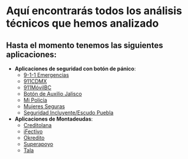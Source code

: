 # Aquí encontrarás todos los análisis técnicos que hemos analizado

## Hasta el momento tenemos las siguientes aplicaciones:
- **Aplicaciones de seguridad con botón de pánico**:
    - [9-1-1 Emergencias](https://docs.datavoros.org/01-apps-de-seguridad/9-1-1Emergencias/911emergencias/)
    - [911CDMX](https://docs.datavoros.org/01-apps-de-seguridad/911CDMX/911cdmx/) 
    - [911MóvilBC](https://docs.datavoros.org/01-apps-de-seguridad/911MovilBC/911movilbc/)
    - [Botón de Auxilio Jalisco](https://docs.datavoros.org/01-apps-de-seguridad/boton_auxilio_jalisco/boton-de-auxilio-jalisco/)
    - [Mi Policía](https://docs.datavoros.org/01-apps-de-seguridad/mi-policia/mi-policia/)
    - [Mujeres Seguras](https://docs.datavoros.org/01-apps-de-seguridad/mujeres-seguras/mujeres-seguras/)
    - [Seguridad Incluyente/Escudo Puebla](https://docs.datavoros.org/01-apps-de-seguridad/seguridad-incluyente-escudo-puebla/seguridad-incluyente-escudo-puebla/)
- **Aplicaciones de Montadeudas**:
    - [Creditolana](https://docs.datavoros.org/03-apps-de-montadeudas/creditolana/creditolana/)
    - [iFectivo](https://docs.datavoros.org/03-apps-de-montadeudas/ifectivo/ifectivo/)
    - [Okredito](https://docs.datavoros.org/03-apps-de-montadeudas/okredito/okredito/)
    - [Superapoyo](https://docs.datavoros.org/03-apps-de-montadeudas/superapoyo/superapoyo/)
    - [Tala](https://docs.datavoros.org/03-apps-de-montadeudas/tala/tala/)
